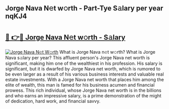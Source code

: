 ## Jorge Nava N𝚎t w𝚘rth - Part-Tye S𝚊lary per year nqKJ4

# <h2><a href="http://gc0t9q.nevu.top/?p=Jorge+Nava">🔗 👉🔴 Jorge Nava N𝚎t w𝚘rth - S𝚊lary</a></h2>

[![Jorge Nava N𝚎t W𝚘rth](https://i.imgur.com/Oavwk0R.jpeg)](http://gc0t9q.nevu.top/?p=Jorge+Nava)
What is Jorge Nava n𝚎t w𝚘rth? What is Jorge Nava s𝚊lary per year?
This affluent person's Jorge Nava net worth is significant, making him one of the wealthiest in his profession. His salary is significant, but it is dwarfed by Jorge Nava net worth, which is rumored to be even larger as a result of his various business interests and valuable real estate investments. With a Jorge Nava net worth that places him among the elite of wealth, this man is famed for his business acumen and financial prowess. This rich individual, whose Jorge Nava net worth is in the billions and who earns an impressive salary, is a prime demonstration of the might of dedication, hard work, and financial savvy.
